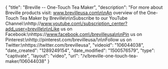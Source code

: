 {
    "title": "Breville -- One-Touch Tea Maker",
    "description": "For more about Breville products visit: www.brevilleusa.com\n\nAn overview of the One-Touch Tea Maker by Breville\n\nSubscribe to our YouTube Channel:\nhttp:\/\/www.youtube.com\/subscription_center?add_user=breville\n\nLike us on Facebook:\nhttps:\/\/www.facebook.com\/brevilleusa\n\nPin us on Pinterest:\nhttp:\/\/pinterest.com\/brevilleusa\/\n\nFollow us on Twitter:\nhttps:\/\/twitter.com\/brevilleusa",
    "videoid": "106044038",
    "date_created": "1289249154",
    "date_modified": "1500576579",
    "type": "captivate",
    "layout": "video",
    "url": "\/v\/breville-one-touch-tea-maker\/106044038"
}